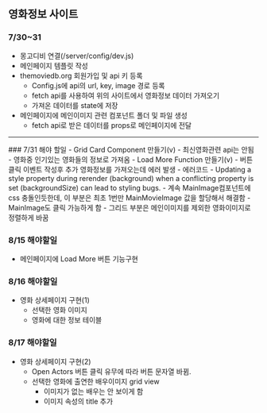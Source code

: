 ## 영화정보 사이트
### 7/30~31
- 몽고디비 연결(/server/config/dev.js)
- 메인페이지 템플릿 작성
- themoviedb.org 회원가입 및 api 키 등록
  - Config.js에 api의 url, key, image 경로 등록
  - fetch api를 사용하여 위의 사이트에서 영화정보 데이터 가져오기
  - 가져온 데이터를 state에 저장
- 메인페이지에 메인이미지 관련 컴포넌트 폴더 및 파일 생성
  - fetch api로 받은 데이터를 props로 메인페이지에 전달
<hr />
### 7/31 해야 할일
- Grid Card Component 만들기(v)
  - 최신영화관련 api는 안됨
  - 영화중 인기있는 영화들의 정보로 가져옴
- Load More Function 만들기(v)
  - 버튼 클릭 이벤트 작성후 추가 영화정보를 가져오는데 에러 발생
  - 에러코드
    - Updating a style property during rerender (background) when a conflicting property is set (backgroundSize) can lead to styling bugs.
    - 계속 MainImage컴포넌트에 css 충돌인듯한데, 이 부분은 최초 1번만 MainMovieImage 값을 할당해서 해결함
- MainImage도 클릭 가능하게 함
  - 그리드 부분은 메인이미지를 제외한 영화이미지로 정렬하게 바꿈

### 8/15 해야할일
- 메인페이지에 Load More 버튼 기능구현

### 8/16 해야할일
- 영화 상세페이지 구현(1)
  - 선택한 영화 이미지
  - 영화에 대한 정보 테이블

### 8/17 해야할일
- 영화 상세페이지 구현(2)
  - Open Actors 버튼 클릭 유무에 따라 버튼 문자열 바뀜.
  - 선택한 영화에 출연한 배우이미지 grid view
    - 이미지가 없는 배우는 안 보이게 함
    - 이미지 속성의 title 추가
